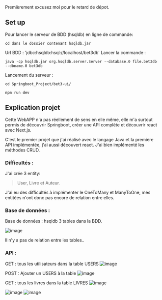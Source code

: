 Premièrement excusez moi pour le retard de dépot. 


## Set up 
Pour lancer le serveur de BDD (hsqldb) en ligne de commande:
	 
```
cd dans le dossier contenant hsqldb.jar
```
Url BDD : 'jdbc:hsqldb:hsql://localhost/bet3db'
Lancer la commande : 
```
java -cp hsqldb.jar org.hsqldb.server.Server --database.0 file.bet3db --dbname.0 bet3db
```
Lancement du serveur :
```
cd Springboot_Project/bet3-ui/
```

```
npm run dev
```

## Explication projet  


Cette WebAPP n'a pas réellement de sens en elle même, elle m'a surtout permis de découvrir Springboot, créer une API complète et découvrir react avec Next.js. 

C'est le premier projet que j'ai réalisé avec le langage Java et la première API implémentée, j'ai aussi découvert react.
J'ai bien implémenté les méthodes CRUD.
            
### Difficultés :
J'ai crée 3 entity:  
> User, Livre et Auteur.

J'ai eu des difficultés à implémenter le OneToMany et ManyToOne, mes entitées n'ont donc pas encore de relation entre elles.

### Base de données : 

Base de données : hsqldb
3 tables dans la BDD.


![image](https://user-images.githubusercontent.com/93132535/163885827-ffdda526-370d-4cf6-9678-0911355bd26b.png)

Il n'y a pas de relation entre les tables..

### API : 

GET : tous les utilisateurs dans la table USERS
![image](https://user-images.githubusercontent.com/93132535/163883389-5dcd70e2-7225-41af-bfc2-963dc6e267ba.png)

POST : Ajouter un USERS à la table
![image](https://user-images.githubusercontent.com/93132535/163883327-94190d33-e73b-4869-98d0-33b6f0555c45.png)

GET : tous les livres dans la table LIVRES
![image](https://user-images.githubusercontent.com/93132535/163883758-35b8b385-b335-4224-878d-771a0a593a18.png)



![image](https://user-images.githubusercontent.com/93132535/163888634-3a848792-d482-4401-91ec-8c0243c8cfac.png)
![image](https://user-images.githubusercontent.com/93132535/163888731-149d5c1d-731e-48c4-b09e-247738e7faaa.png)


